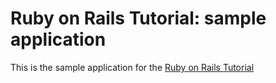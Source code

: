 # Ruby on Rails Tutorial: sample application

This is the sample application for the [Ruby on Rails Tutorial](http://railstutorilal.org/)